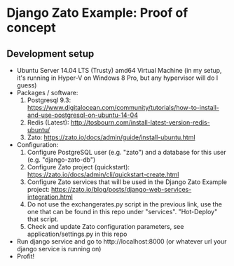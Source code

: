 # Django Zato Example: Proof of concept

## Development setup
* Ubuntu Server 14.04 LTS (Trusty) amd64 Virtual Machine (in my setup, it's running in Hyper-V on Windows 8 Pro, but any hypervisor will do I guess)
* Packages / software:
    1. Postgresql 9.3: https://www.digitalocean.com/community/tutorials/how-to-install-and-use-postgresql-on-ubuntu-14-04
    2. Redis (Latest): http://tosbourn.com/install-latest-version-redis-ubuntu/
    3. Zato: https://zato.io/docs/admin/guide/install-ubuntu.html
* Configuration:
    1. Configure PostgreSQL user (e.g. "zato") and a database for this user (e.g. "django-zato-db")
    2. Configure Zato project (quickstart): https://zato.io/docs/admin/cli/quickstart-create.html
    3. Configure Zato services that will be used in the Django Zato Example project: https://zato.io/blog/posts/django-web-services-integration.html
    4. Do not use the exchangerates.py script in the previous link, use the one that can be found in this repo under "services". "Hot-Deploy" that script.
    5. Check and update Zato configuration parameters, see application/settings.py in this repo
* Run django service and go to http://localhost:8000 (or whatever url your django service is running on)
* Profit!
